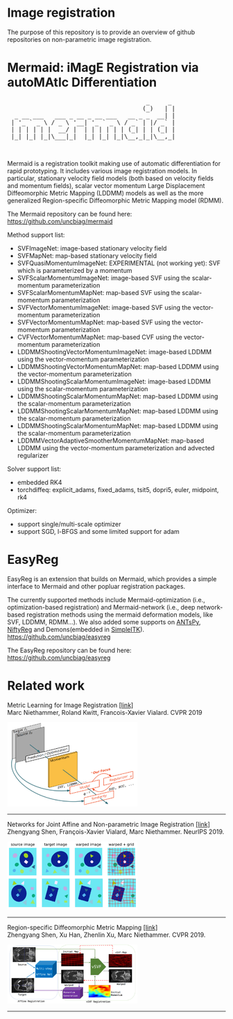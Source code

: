 # Image registration

The purpose of this repository is to provide an overview of github repositories on non-parametric image registration.

# Mermaid: iMagE Registration via autoMAtIc Differentiation

<pre>
                                      _     _ 
                                     (_)   | |
  _ __ ___   ___ _ __ _ __ ___   __ _ _  __| |
 | '_ ` _ \ / _ \ '__| '_ ` _ \ / _` | |/ _` |
 | | | | | |  __/ |  | | | | | | (_| | | (_| |
 |_| |_| |_|\___|_|  |_| |_| |_|\__,_|_|\__,_|
                                                                                      
 </pre>                                       

Mermaid is a registration toolkit making use of automatic differentiation for rapid prototyping.
It includes various image registration models. In particular, stationary velocity field models
 (both based on velocity fields and momentum fields), scalar vector momentum Large
  Displacement Diffeomorphic Metric Mapping (LDDMM) models as well as the more generalized Region-specific Diffeomorphic Metric Mapping model (RDMM).


The Mermaid repository can be found here:
https://github.com/uncbiag/mermaid

Method support list:
* SVFImageNet: image-based stationary velocity field
* SVFMapNet: map-based stationary velocity field
* SVFQuasiMomentumImageNet: EXPERIMENTAL (not working yet): SVF which is parameterized by a momentum
* SVFScalarMomentumImageNet: image-based SVF using the scalar-momentum parameterization
* SVFScalarMomentumMapNet: map-based SVF using the scalar-momentum parameterization
* SVFVectorMomentumImageNet: image-based SVF using the vector-momentum parameterization
* SVFVectorMomentumMapNet: map-based SVF using the vector-momentum parameterization
* CVFVectorMomentumMapNet: map-based CVF using the vector-momentum parameterization
* LDDMMShootingVectorMomentumImageNet: image-based LDDMM using the vector-momentum parameterization
* LDDMMShootingVectorMomentumMapNet: map-based LDDMM using the vector-momentum parameterization
* LDDMMShootingScalarMomentumImageNet: image-based LDDMM using the scalar-momentum parameterization
* LDDMMShootingScalarMomentumMapNet: map-based LDDMM using the scalar-momentum parameterization
* LDDMMShootingScalarMomentumMapNet: map-based LDDMM using the scalar-momentum parameterization
* LDDMMShootingScalarMomentumMapNet: map-based LDDMM using the scalar-momentum parameterization
* LDDMMVectorAdaptiveSmootherMomentumMapNet: map-based LDDMM using the vector-momentum parameterization and advected regularizer


Solver support list:
* embedded RK4
* torchdiffeq: explicit_adams, fixed_adams, tsit5, dopri5, euler, midpoint, rk4

Optimizer:
* support single/multi-scale optimizer
* support SGD, l-BFGS and some limited support for adam


# EasyReg

EasyReg is an extension that builds on Mermaid, which provides a simple interface to Mermaid and other popluar registration packages.

The currently supported methods include Mermaid-optimization (i.e., optimization-based registration) and Mermaid-network (i.e., deep network-based registration methods using the mermaid deformation models, like SVF, LDDMM, RDMM...).
We also added some supports on [ANTsPy](https://github.com/ANTsX/ANTsPy), [NiftyReg](http://cmictig.cs.ucl.ac.uk/wiki/index.php/NiftyReg) and Demons(embedded in [SimpleITK](http://www.simpleitk.org/SimpleITK/resources/software.html)).
https://github.com/uncbiag/easyreg

The EasyReg repository can be found here:
https://github.com/uncbiag/easyreg



# Related work

Metric Learning for Image Registration [[link]](https://arxiv.org/pdf/1904.09524.pdf)\
Marc Niethammer, Roland Kwitt, Francois-Xavier Vialard. CVPR 2019

<img src="images/metric_learning.png" alt="metric_learning" width="300"/><br>
<hr>

Networks for Joint Affine and Non-parametric Image Registration [[link]](https://arxiv.org/pdf/1903.08811.pdf)\
Zhengyang Shen, François-Xavier Vialard, Marc Niethammer. NeurIPS 2019.

<img src="images/rdmm.png" alt="rdmm" width="300"/><br>
<hr>

Region-specific Diffeomorphic Metric Mapping [[link]](https://arxiv.org/pdf/1906.00139.pdf)\
Zhengyang Shen, Xu Han, Zhenlin Xu, Marc Niethammer. CVPR 2019.

<img src="images/avsm.png" alt="rdmm" width=300><br>
<hr>
